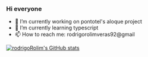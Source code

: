 ### Hi everyone

<!--
**rodrigoRolim/rodrigoRolim** is a ✨ _special_ ✨ repository because its `README.md` (this file) appears on your GitHub profile.
-->
- 🔭 I’m currently working on pontotel's aloque project
- 🌱 I’m currently learning typescript
- 📫 How to reach me: rodrigorolimveras92@gmail

[![rodrigoRolim's GitHub stats](https://github-readme-stats.vercel.app/api?username=rodrigorolim&count_private=true&show_icons=true&theme=cobalt&hide_border=true&include_all_commits=true&langs_count=10)](https://github.com/rodrigorolim/github-readme-stats)
